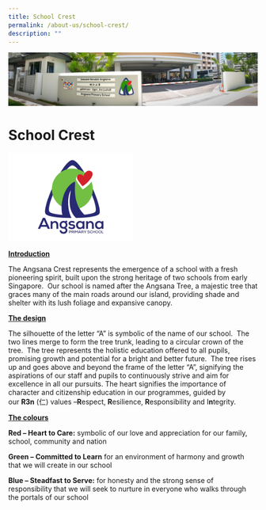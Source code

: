```yaml
---
title: School Crest
permalink: /about-us/school-crest/
description: ""
---
```

![](/images/About%20Us.jpg)

School Crest
============

<img src="/images/Angsana-Crest%20(1).png" style="width:50%">

<b><u> Introduction </u></b>


The Angsana Crest represents the emergence of a school with a fresh pioneering spirit, built upon the strong heritage of two schools from early Singapore.  Our school is named after the Angsana Tree, a majestic tree that graces many of the main roads around our island, providing shade and shelter with its lush foliage and expansive canopy.



<b><u> The design </u></b>


The silhouette of the letter “A” is symbolic of the name of our school.  The two lines merge to form the tree trunk, leading to a circular crown of the tree.  The tree represents the holistic education offered to all pupils, promising growth and potential for a bright and better future.  The tree rises up and goes above and beyond the frame of the letter “A”, signifying the aspirations of our staff and pupils to continuously strive and aim for excellence in all our pursuits. The heart signifies the importance of character and citizenship education in our programmes, guided by our <b>R3n</b> (仁) values –<b>R</b>espect, <b>R</b>esilience, <b>R</b>esponsibility and I<b>n</b>tegrity.



<b><u> The colours </u></b>

  
<b>Red – Heart to Care:</b> symbolic of our love and appreciation for our family, school, community and nation

  

<b>Green – Committed to Learn</b> for an environment of harmony and growth that we will create in our school

  

<b>Blue – Steadfast to Serve:</b> for honesty and the strong sense of responsibility that we will seek to nurture in everyone who walks through the portals of our school